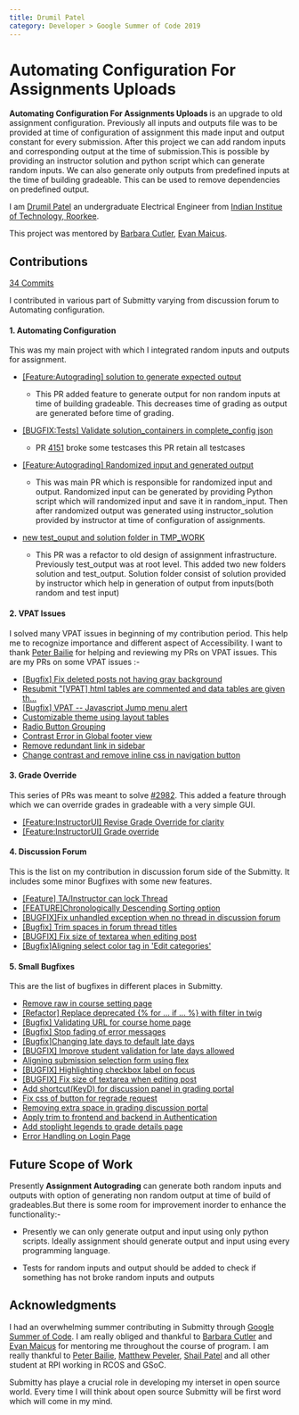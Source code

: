 ```yaml
---
title: Drumil Patel
category: Developer > Google Summer of Code 2019
---
```


# Automating Configuration For Assignments Uploads

<b> Automating Configuration For Assignments Uploads </b> is an upgrade to old assignment configuration. Previously all inputs and outputs file was to be provided at time of configuration of assignment this made input and output constant for every submission.
After this project we can add random inputs and corresponding output at the time of submission.This is possible by providing an instructor solution and python script which can generate random inputs. We can also generate only outputs from predefined inputs at the time of building gradeable. This can be used to remove dependencies on predefined output.

I am [Drumil Patel](https://github.com/drumilpatel2000) an undergraduate Electrical Engineer from [Indian Institue of Technology, Roorkee](https://www.iitr.ac.in).

This project was mentored by [Barbara Cutler](https://github.com/bmcutler), [Evan Maicus](https://github.com/emaicus).

## Contributions
[34 Commits](https://github.com/Submitty/Submitty/commits?author=drumilpatel2000)

I contributed in various part of Submitty varying from discussion forum to Automating configuration.

#### 1. Automating Configuration

This was my main project with which I integrated random inputs and outputs for assignment.

- [[Feature:Autograding] solution to generate expected output ](https://github.com/Submitty/Submitty/pull/4335)
  * This PR added feature to generate output for non random inputs at time of building gradeable. This decreases time of grading as output are generated before time of grading.   
- [[BUGFIX:Tests] Validate solution_containers in complete_config json](https://github.com/Submitty/Submitty/pull/4280)
  * PR [4151](https://github.com/Submitty/Submitty/pull/4151)  broke some testcases this PR retain all testcases 
- [[Feature:Autograding] Randomized input and generated output](https://github.com/Submitty/Submitty/pull/3882)
  * This was main PR which is responsible for randomized input and output. Randomized input can be generated by providing Python script which will randomized input and save it in random_input. Then after randomized output was generated using instructor_solution provided by instructor at time of configuration of assignments.  
- [new test_ouput and solution folder in TMP_WORK](https://github.com/Submitty/Submitty/pull/3744)

  * This PR was a refactor to old design of assignment infrastructure. Previously test_output was at root level. This added two new folders solution and test_output. Solution folder consist of solution provided by instructor which help in generation of output from inputs(both random and test input)

#### 2. VPAT Issues

I solved many VPAT issues in beginning of my contribution period. This help me to recognize importance and different aspect of Accessibility.  I want to thank [Peter Bailie](https://github.com/pbailie) for helping and reviewing my PRs on VPAT issues. This are my PRs on some VPAT issues :- 

- [[Bugfix] Fix deleted posts not having gray background](https://github.com/Submitty/Submitty/pull/3612)
- [Resubmit "[VPAT] html tables are commented and data tables are given th…](https://github.com/Submitty/Submitty/pull/3529)
- [[Bugfix] VPAT -- Javascript Jump menu alert ](https://github.com/Submitty/Submitty/pull/3930)
- [Customizable theme using layout tables](https://github.com/Submitty/Submitty/pull/3336)
- [Radio Button Grouping](https://github.com/Submitty/Submitty/pull/3328)
- [Contrast Error in Global footer view](https://github.com/Submitty/Submitty/pull/3322)
- [Remove redundant link in sidebar](https://github.com/Submitty/Submitty/pull/3321)
- [Change contrast and remove inline css in navigation button](https://github.com/Submitty/Submitty/pull/3296)

#### 3. Grade Override

This series of PRs was meant to solve [#2982](https://github.com/Submitty/Submitty/issues/2982). This added a feature through which we can override grades in gradeable with a very simple GUI. 

- [[Feature:InstructorUI] Revise Grade Override for clarity](https://github.com/Submitty/Submitty/pull/4363)
- [[Feature:InstructorUI] Grade override](https://github.com/Submitty/Submitty/pull/3998)

#### 4. Discussion Forum

This is the list on my contribution in discussion forum side of the Submitty. It includes some minor Bugfixes with some new features.

- [[Feature] TA/Instructor can lock Thread](https://github.com/Submitty/Submitty/pull/3703)
- [[FEATURE]Chronologically Descending Sorting option](https://github.com/Submitty/Submitty/pull/3655)
- [[BUGFIX]Fix unhandled exception when no thread in discussion forum](https://github.com/Submitty/Submitty/pull/3622)
- [[Bugfix] Trim spaces in forum thread titles](https://github.com/Submitty/Submitty/pull/3520)
- [[BUGFIX] Fix size of textarea when editing post](https://github.com/Submitty/Submitty/pull/3498)
- [[Bugfix]Aligning select color tag in 'Edit categories'](https://github.com/Submitty/Submitty/pull/3463)

#### 5. Small Bugfixes

This are the list of bugfixes in different places in Submitty. 

- [Remove raw in course setting page](https://github.com/Submitty/Submitty/pull/3972)
- [[Refactor] Replace deprecated {\% for ... if ... \%} with filter in twig ](https://github.com/Submitty/Submitty/pull/3971)
- [[Bugfix] Validating URL for course home page](https://github.com/Submitty/Submitty/pull/3947)
- [[Bugfix] Stop fading of error messages](https://github.com/Submitty/Submitty/pull/3910)
- [[Bugfix]Changing late days to default late days](https://github.com/Submitty/Submitty/pull/3891)
- [[BUGFIX] Improve student validation for late days allowed](https://github.com/Submitty/Submitty/pull/3886)
- [Aligning submission selection form using flex](https://github.com/Submitty/Submitty/pull/3758)
- [[BUGFIX] Highlighting checkbox label on focus](https://github.com/Submitty/Submitty/pull/3538)
- [[BUGFIX] Fix size of textarea when editing post](https://github.com/Submitty/Submitty/pull/3498)
- [Add shortcut(KeyD) for discussion panel in grading portal](https://github.com/Submitty/Submitty/pull/3493)
- [Fix css of button for regrade request](https://github.com/Submitty/Submitty/pull/3483)
- [Removing extra space in grading discussion portal](https://github.com/Submitty/Submitty/pull/3481)
- [Apply trim to frontend and backend in Authentication](https://github.com/Submitty/Submitty/pull/3478)
- [Add stoplight legends to grade details page](https://github.com/Submitty/Submitty/pull/3381)
- [Error Handling on Login Page](https://github.com/Submitty/Submitty/pull/3358)

## Future Scope of Work

Presently <b>Assignment Autograding</b> can generate both random inputs and outputs with option of generating non random output at time of build of gradeables.But there is some room for improvement inorder to enhance the functionality:-

* Presently we can only generate output and input using only python scripts. Ideally assignment should generate output and input using every programming language.

* Tests for random inputs and output should be added to check if something has not broke random inputs and outputs

## Acknowledgments

I had an overwhelming summer contributing in Submitty through [Google Summer of Code](). I am really obliged and thankful to [Barbara Cutler](https://github.com/bmcutler) and [Evan Maicus](https://github.com/emaicus) for mentoring me throughout the course of program. I am really thankful to [Peter Bailie](https://github.com/pbailie), [Matthew Peveler](https://github.com/masterodin), [Shail Patel](https://github.com/shailpatels) and all other student at RPI working in RCOS and GSoC.

Submitty has playe a crucial role in developing my interset in open source world. Every time I will think about open source Submitty will be first word which will come in my mind.